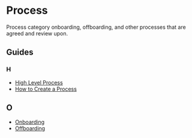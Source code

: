 # Process

Process category onboarding, offboarding, and other processes that are agreed and review upon.

## Guides

### H

- [High Level Process](high-level-process.md)
- [How to Create a Process](how-to-create-a-process.md)

## O

- [Onboarding](onboarding.md)
- [Offboarding](offboarding.md)
